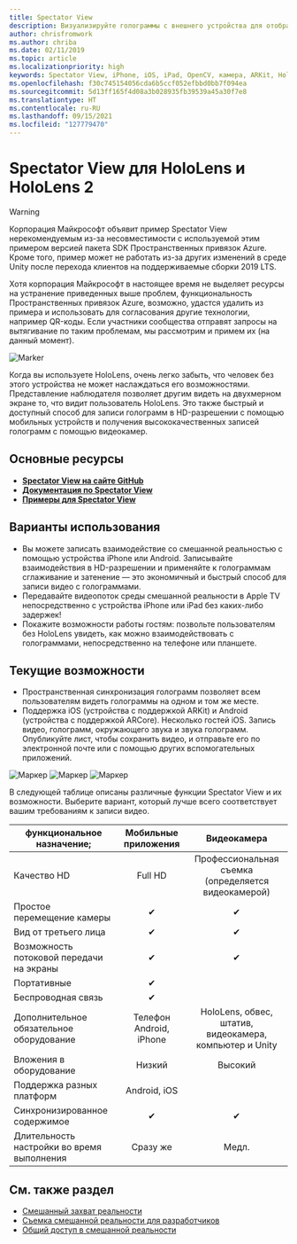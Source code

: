 ```yaml
---
title: Spectator View
description: Визуализируйте голограммы с внешнего устройства для отображения или записи взаимодействий смешанной реальности на внешнем дисплее.
author: chrisfromwork
ms.author: chriba
ms.date: 02/11/2019
ms.topic: article
ms.localizationpriority: high
keywords: Spectator View, iPhone, iOS, iPad, OpenCV, камера, ARKit, HoloLens, смешанная реальность, MixedRealityToolkit, демонстрация, запись
ms.openlocfilehash: f30c745154056cda6b5ccf052efbbd0bb7f094ea
ms.sourcegitcommit: 5d13ff165f4d08a3b028935fb39539a45a30f7e8
ms.translationtype: HT
ms.contentlocale: ru-RU
ms.lasthandoff: 09/15/2021
ms.locfileid: "127779470"
---
```

# <a name="spectator-view-for-hololens-and-hololens-2"></a>Spectator View для HoloLens и HoloLens 2

> [!WARNING]
> Корпорация Майкрософт объявит пример Spectator View нерекомендуемым из-за несовместимости с используемой этим примером версией пакета SDK Пространственных привязок Azure. Кроме того, пример может не работать из-за других изменений в среде Unity после перехода клиентов на поддерживаемые сборки 2019 LTS.
>
> Хотя корпорация Майкрософт в настоящее время не выделяет ресурсы на устранение приведенных выше проблем, функциональность Пространственных привязок Azure, возможно, удастся удалить из примера и использовать для согласования другие технологии, например QR-коды.   Если участники сообщества отправят запросы на вытягивание по таким проблемам, мы рассмотрим и примем их (на данный момент).

![Marker](images/SpecViewPhoneHero.jpg)

Когда вы используете HoloLens, очень легко забыть, что человек без этого устройства не может наслаждаться его возможностями. Представление наблюдателя позволяет другим видеть на двухмерном экране то, что видит пользователь HoloLens. Это также быстрый и доступный способ для записи голограмм в HD-разрешении с помощью мобильных устройств и получения высококачественных записей голограмм с помощью видеокамер.

## <a name="key-resources"></a>Основные ресурсы

* [**Spectator View на сайте GitHub**](https://github.com/microsoft/MixedReality-SpectatorView)
* [**Документация по Spectator View**](https://microsoft.github.io/MixedReality-SpectatorView/README.html)
* [**Примеры для Spectator View**](https://github.com/microsoft/MixedReality-SpectatorView/tree/master/samples)

## <a name="use-cases"></a>Варианты использования

* Вы можете записать взаимодействие со смешанной реальностью с помощью устройства iPhone или Android. Записывайте взаимодействия в HD-разрешении и применяйте к голограммам сглаживание и затенение — это экономичный и быстрый способ для записи видео с голограммами.
* Передавайте видеопоток среды смешанной реальности в Apple TV непосредственно с устройства iPhone или iPad без каких-либо задержек!
* Покажите возможности работы гостям: позвольте пользователям без HoloLens увидеть, как можно взаимодействовать с голограммами, непосредственно на телефоне или планшете.

## <a name="current-features"></a>Текущие возможности

* Пространственная синхронизация голограмм позволяет всем пользователям видеть голограммы на одном и том же месте.
* Поддержка iOS (устройства с поддержкой ARKit) и Android (устройства с поддержкой ARCore).
Несколько гостей iOS.
Запись видео, голограмм, окружающего звука и звука голограмм.
Опубликуйте лист, чтобы сохранить видео, и отправьте его по электронной почте или с помощью других вспомогательных приложений.

![Маркер](images/SpecViewPhoneDemo.jpg)
![Маркер](images/hololensspectatorview-500px.jpg) ![Маркер](images/spectatorview-300px.png)

В следующей таблице описаны различные функции Spectator View и их возможности. Выберите вариант, который лучше всего соответствует вашим требованиям к записи видео.

|      функциональное назначение;                                | Мобильные приложения                  |                    Видеокамера              |
|--------------------------------------|:-----------------------:|:-------------------------------------------:|
| Качество HD                           |         Full HD         |        Профессиональная съемка (определяется видеокамерой)      |
| Простое перемещение камеры                 |            ✔            |                      ✔                      |
| Вид от третьего лица                    |            ✔            |                      ✔                      |
| Возможность потоковой передачи на экраны           |            ✔            |                      ✔                      |
| Портативные                             |            ✔            |                                             |
| Беспроводная связь                             |            ✔            |                                             |
| Дополнительное обязательное оборудование         |     Телефон Android, iPhone    | HoloLens, обвес, штатив, видеокамера, компьютер и Unity |
| Вложения в оборудование                  |           Низкий            |                     Высокий                    |
| Поддержка разных платформ                       |           Android, iOS   |                                             |
| Синхронизированное содержимое                 |            ✔            |                      ✔                      |
| Длительность настройки во время выполнения               |         Сразу же          |                     Медл.                    |
## <a name="see-also"></a>См. также раздел

* [Смешанный захват реальности](/hololens/holographic-photos-and-videos) 
* [Съемка смешанной реальности для разработчиков](mixed-reality-capture-for-developers.md)
* [Общий доступ в смешанной реальности](shared-experiences-in-mixed-reality.md)